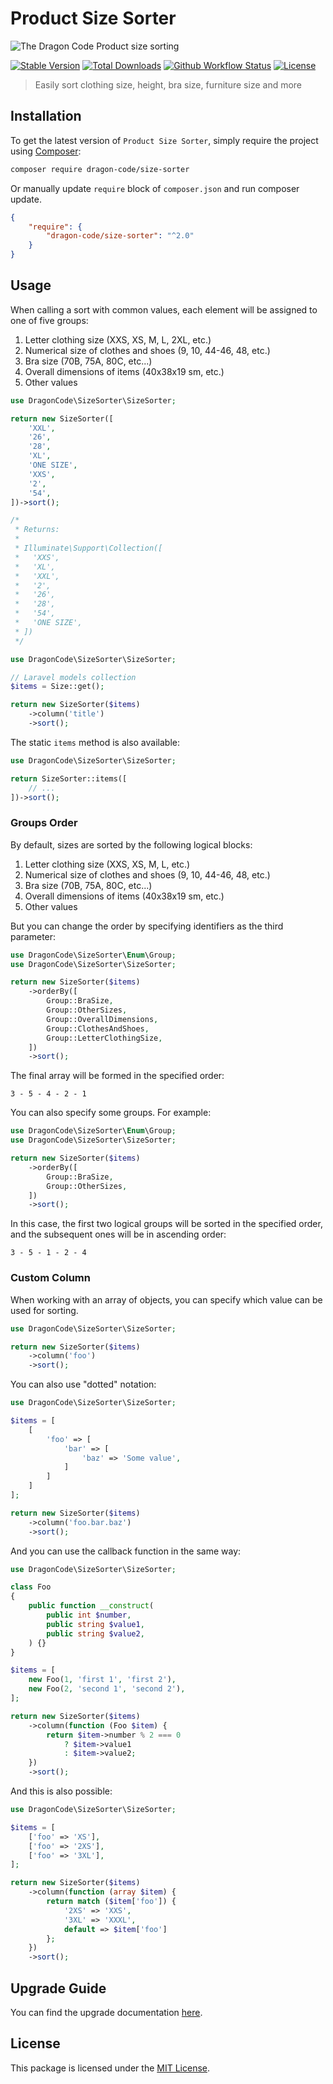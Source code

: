 # Product Size Sorter

![The Dragon Code Product size sorting](https://preview.dragon-code.pro/TheDragonCode/Product%20size%20sorting.svg?brand=php)

[![Stable Version][badge_stable]][link_packagist]
[![Total Downloads][badge_downloads]][link_packagist]
[![Github Workflow Status][badge_build]][link_build]
[![License][badge_license]][link_license]

> Easily sort clothing size, height, bra size, furniture size and more

## Installation

To get the latest version of `Product Size Sorter`, simply require the project
using [Composer](https://getcomposer.org):

```bash
composer require dragon-code/size-sorter
```

Or manually update `require` block of `composer.json` and run composer update.

```json
{
    "require": {
        "dragon-code/size-sorter": "^2.0"
    }
}
```

## Usage

When calling a sort with common values, each element will be assigned to one of five groups:

1. Letter clothing size (XXS, XS, M, L, 2XL, etc.)
2. Numerical size of clothes and shoes (9, 10, 44-46, 48, etc.)
3. Bra size (70B, 75A, 80C, etc...)
4. Overall dimensions of items (40x38x19 sm, etc.)
5. Other values

```php
use DragonCode\SizeSorter\SizeSorter;

return new SizeSorter([
    'XXL',
    '26',
    '28',
    'XL',
    'ONE SIZE',
    'XXS',
    '2',
    '54',
])->sort();

/*
 * Returns:
 * 
 * Illuminate\Support\Collection([
 *   'XXS',
 *   'XL',
 *   'XXL',
 *   '2',
 *   '26',
 *   '28',
 *   '54',
 *   'ONE SIZE',
 * ])
 */
```

```php
use DragonCode\SizeSorter\SizeSorter;

// Laravel models collection
$items = Size::get();

return new SizeSorter($items)
    ->column('title')
    ->sort();
```

The static `items` method is also available:

```php
use DragonCode\SizeSorter\SizeSorter;

return SizeSorter::items([
    // ...
])->sort();
```

### Groups Order

By default, sizes are sorted by the following logical blocks:

1. Letter clothing size (XXS, XS, M, L, etc.)
2. Numerical size of clothes and shoes (9, 10, 44-46, 48, etc.)
3. Bra size (70B, 75A, 80C, etc...)
4. Overall dimensions of items (40x38x19 sm, etc.)
5. Other values

But you can change the order by specifying identifiers as the third parameter:

```php
use DragonCode\SizeSorter\Enum\Group;
use DragonCode\SizeSorter\SizeSorter;

return new SizeSorter($items)
    ->orderBy([
        Group::BraSize,
        Group::OtherSizes,
        Group::OverallDimensions,
        Group::ClothesAndShoes,
        Group::LetterClothingSize,
    ])
    ->sort();
```

The final array will be formed in the specified order:

```
3 - 5 - 4 - 2 - 1
```

You can also specify some groups. For example:

```php
use DragonCode\SizeSorter\Enum\Group;
use DragonCode\SizeSorter\SizeSorter;

return new SizeSorter($items)
    ->orderBy([
        Group::BraSize,
        Group::OtherSizes,
    ])
    ->sort();
```

In this case, the first two logical groups will be sorted in the specified order, and the subsequent ones will be in
ascending order:

```
3 - 5 - 1 - 2 - 4
```

### Custom Column

When working with an array of objects, you can specify which value can be used for sorting.

```php
use DragonCode\SizeSorter\SizeSorter;

return new SizeSorter($items)
    ->column('foo')
    ->sort();
```

You can also use "dotted" notation:

```php
use DragonCode\SizeSorter\SizeSorter;

$items = [
    [
        'foo' => [
            'bar' => [
                'baz' => 'Some value',
            ]
        ]
    ]
];

return new SizeSorter($items)
    ->column('foo.bar.baz')
    ->sort();
```

And you can use the callback function in the same way:

```php
use DragonCode\SizeSorter\SizeSorter;

class Foo
{
    public function __construct(
        public int $number,
        public string $value1,
        public string $value2,
    ) {}
}

$items = [
    new Foo(1, 'first 1', 'first 2'),
    new Foo(2, 'second 1', 'second 2'),
];

return new SizeSorter($items)
    ->column(function (Foo $item) {
        return $item->number % 2 === 0
            ? $item->value1
            : $item->value2;
    })
    ->sort();
```

And this is also possible:

```php
use DragonCode\SizeSorter\SizeSorter;

$items = [
    ['foo' => 'XS'],
    ['foo' => '2XS'],
    ['foo' => '3XL'],
];

return new SizeSorter($items)
    ->column(function (array $item) {
        return match ($item['foo']) {
            '2XS' => 'XXS',
            '3XL' => 'XXXL',
            default => $item['foo']
        };
    })
    ->sort();
```

## Upgrade Guide

You can find the upgrade documentation [here](UPGRADE.md).

## License

This package is licensed under the [MIT License](LICENSE).


[badge_build]:          https://img.shields.io/github/actions/workflow/status/TheDragonCode/size-sorter/tests.yml?style=flat-square

[badge_downloads]:      https://img.shields.io/packagist/dt/dragon-code/size-sorter.svg?style=flat-square

[badge_license]:        https://img.shields.io/packagist/l/dragon-code/size-sorter.svg?style=flat-square

[badge_stable]:         https://img.shields.io/github/v/release/TheDragonCode/size-sorter?label=stable&style=flat-square

[link_build]:           https://github.com/TheDragonCode/size-sorter/actions

[link_license]:         LICENSE

[link_packagist]:       https://packagist.org/packages/dragon-code/size-sorter
